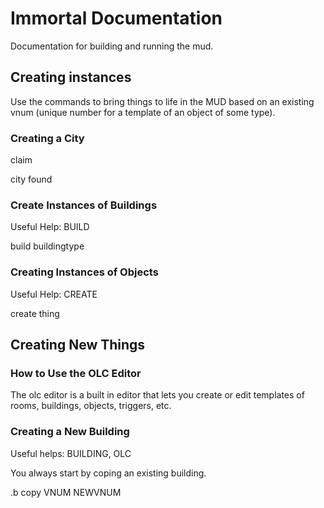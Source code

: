 # Immortal Documentation

Documentation for building and running the mud.

## Creating instances

Use the commands to bring things to life in the MUD based on an existing vnum (unique number for a template of an object of some type).

### Creating a City

claim

city found

### Create Instances of Buildings

Useful Help: BUILD

build buildingtype

### Creating Instances of Objects

Useful Help: CREATE

create thing

## Creating New Things

### How to Use the OLC Editor

The olc editor is a built in editor that lets you create or edit templates of rooms, buildings, objects, triggers, etc.

### Creating a New Building

Useful helps: BUILDING, OLC

You always start by coping an existing building.

.b copy VNUM NEWVNUM